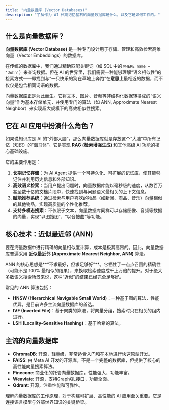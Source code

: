 ```yaml
---
title: "向量数据库 (Vector Databases)"
description: "了解作为 AI 长期记忆基石的向量数据库是什么，以及它是如何工作的。"
---
```


## 什么是向量数据库？

**向量数据库 (Vector Database)** 是一种专门设计用于存储、管理和高效检索高维向量（Vector Embeddings）的数据库。

在传统的数据库中，我们通过精确匹配关键词（如 SQL 中的 `WHERE name = 'John'`）来查询数据。但在 AI 的世界里，我们需要一种能够理解“语义相似性”的检索方式——即找到与“一只快乐的狗在草地上奔跑”在**意思上**最相近的数据，而不仅仅是包含相同词语的数据。

向量数据库正是为此而生。它将文本、图片、音频等非结构化数据转换成的“语义向量”作为基本存储单元，并使用专门的算法（如 ANN, Approximate Nearest Neighbor）来实现超大规模下的高效相似性搜索。

## 它在 AI 应用中扮演什么角色？

如果说知识库是 AI 的“外部大脑”，那么向量数据库就是存放这个“大脑”中所有记忆（知识）的“海马体”。它是实现 **RAG (检索增强生成)** 和其他高级 AI 功能的核心基础设施。

它的主要作用是：

1.  **长期记忆存储**：为 AI Agent 提供一个可持久化、可扩展的记忆库，使其能够记住并利用历史信息和外部知识。
2.  **高效语义检索**：当用户提出问题时，向量数据库能以毫秒级的速度，从数百万甚至数十亿的文档片段中，快速找到与问题语义最相关的上下文信息。
3.  **赋能推荐系统**：通过检索与用户喜欢的物品（如新闻、商品、音乐）向量相似的其他物品，实现高质量的个性化推荐。
4.  **支持多模态搜索**：不仅限于文本，向量数据库同样可以存储图像、音频等数据的向量，实现“以图搜图”、“以音搜曲”等功能。

## 核心技术：近似最近邻 (ANN)

要在海量数据中进行精确的向量相似度计算，成本是极其高昂的。因此，向量数据库普遍采用 **近似最近邻 (Approximate Nearest Neighbor, ANN)** 算法。

ANN 的核心思想是**“不求最好，但求足够好”**。它牺牲了一点点召回的精确性（可能不是 100% 最相似的结果），来换取检索速度成千上万倍的提升。对于绝大多数语义搜索场景来说，这种“近似”的结果已经完全足够好。

常见的 ANN 算法包括：
-   **HNSW (Hierarchical Navigable Small World)**：一种基于图的算法，性能优异，是目前许多主流向量数据库的首选。
-   **IVF (Inverted File)**：基于聚类的算法，将向量分组，搜索时只在相关的组内进行。
-   **LSH (Locality-Sensitive Hashing)**：基于哈希的算法。

## 主流的向量数据库

-   **ChromaDB**: 开源，轻量级，非常适合入门和在本地进行快速原型开发。
-   **FAISS**: 由 Meta AI 开发的开源库，不是一个完整的数据库，但提供了核心的高性能向量搜索算法。
-   **Pinecone**: 商业化的托管向量数据库，性能强大，功能丰富。
-   **Weaviate**: 开源，支持GraphQL接口，功能全面。
-   **Qdrant**: 开源，注重性能和可靠性。

理解向量数据库的工作原理，对于构建可扩展、高性能的 AI 应用至关重要。它是连接语言模型与外部世界知识的关键桥梁。
